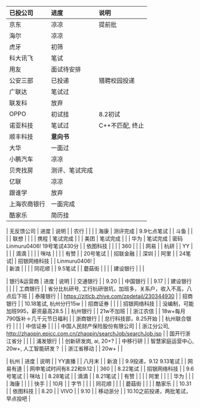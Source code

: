 | 已投公司 | 进度 | 说明 |
| :-----| :----- | :----- |
| 京东 | 凉凉 | 提前批 |
| 海尔 | 凉凉 |  |
| 虎牙 | 初筛 |  |
| 科大讯飞 | 笔试 |  |
|用友 | 面试待安排|  |
| 公安三部 | 已投递 | 猎聘校园投递 |
| 广联达 | 笔试过 |  |
| 联发科 | 放弃 |  |
| OPPO | 初试挂 | 8.2初试 |
| 诺亚科技 | 笔试过 | C++不匹配, 终止 |
| 顺丰科技 | **意向书** |  |
| 大华 | 一面过 |  |
| 小鹏汽车 | 凉凉 |  |
| 贝壳找房 | 测评、笔试完成 |  |
| 亿联 | 凉凉 |   |
| 跟谁学 | 放弃 |   |
| 上海农商银行 | 一面完成 |   |
| 酷家乐 | 简历挂 |  |


| 无反馈公司 | 进度 | 说明 |
| 农行 |  |  |
| 海康 | 测评完成 | 9.9七点笔试 |
| 斗鱼 |  |  |
| 联想 |  |  |
| 携程 | 笔试完成 |  |
| 美团 | 笔试完成 |  |
| 华为 | 笔试完成 | 密码Linmuru0406!  19号笔试430分 |
| 依图科技 |  |  |
| 360 |  |  |
| 网易 |  | 杭研 |
| YY |  |  |
| 滴滴 |  |  |
| 咪咕 |  |  |
| 有赞 |  | 20号笔试 |
| 招联金融 |  | 深圳 |
| 阿里 |  |  24笔试|
| 招银网络科技 |  | Linmuru0406!  |  
| 新浪 |  |  |
| 同花顺 |  | 9.5笔试 |
| 蘑菇街 |  |  |
| 建设银行 |  |  |



| 银行&运营商 | 进度 | 说明 |
| 交通银行 |  | 9.20 |
| 中国银行 |  | 9.17 |
| 建设银行 |  |      |
| 工商银行 |  |  省分比杭研号, 工行杭研很坑，加班多，关系户，收入不高，八点后下班 |
| 泰隆银行 |  | https://zjtlcb.zhiye.com/zpdetail/230344930 |
| 招商银行 |  | 10.18笔试, 杭州分行15w |
| 招商证券 |  |  |
| 招银网络科技 |  | 没编制，可能加班995，薪资最高28.5 |
| 杭州银行 |  |  21w不加班 |
| 浙江农信 |  | 18w+每月790饭补＋几千元节日福利 |
| 浙商银行 |  | 总行科技部，8.25开始 |
| 杭州联合银行 |  |  |
| 中信证券 |  |  |
| 中国人民财产保险股份有限公司 |  | 浙江分公司, http://zhaopin.epicc.com.cn/zhaopin/searchJob/searchJob.jsp |
| 国开行浙江省分 |  |  |
| 浦发银行 |  | 创新研发岗, ai, 20+? |
| 中移行研 |  | 智慧家庭运营中心, 20w+, 人工智能研发？ |
| 浙江省移动 |  | 20w+ |
| 


| 杭州 | 进度 | 说明 |
| YY直播 |  | 八月末 |
| 新浪 |  | 9.9投递，9.12  9.13笔试 |
| 网易有道 |  |  网申笔试时间有8.22和9.12 |
| 360 |  | 8.22笔试 |
| 招银网络科技 |  | 9.6号笔试 |
| 咪咕 |  | 8.28笔试 |
| 滴滴 |  | 8.21笔试 |
| 有赞 |  |  |
| 阿里 |  |  |
| 华为 |  |  |
| 海康 |  |  |
| 快手 |  | 10月 |
| 字节 |  |  |
| 同花顺 |  |  |
| 蘑菇街 |  |  |
| 酷家乐 |  | 10.31 |
| 依图科技 |  | 8.20 |
| VIVO |  | 9.10 |
| 移动浙分 |  | 10.10之前投递，两批笔试，早点投吧 |



